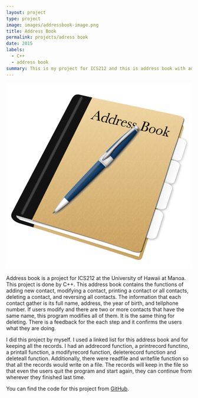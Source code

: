 ```yaml
---
layout: project
type: project
image: images/addressbook-image.png
title: Address Book
permalink: projects/adress book
date: 2015
labels:
  - C++
  - address book
summary: This is my project for ICS212 and this is address book with add, modify, print some records, delete amd reverse the order of the records.
---
```


<div class="ui small rounded images">
  <img class="ui image" src="../images/addressbook-image.png">
</div>

Address book is a project for ICS212 at the University of Hawaii at Manoa.  This project is done by C++.  This address book contains the functions of adding new contact, modifying a contact, printing a contact or all contacts, deleting a contact, and reversing all contacts.  The information that each contact gather is its full name, address, the year of birth, and tellphone number.  If users modify and there are two or more contacts that have the same name, this program modifies all of them.  It is the same thing for deleting.  There is a feedback for the each step and it confirms the users what they are doing.

I did this project by myself.  I used a linked list for this address book and for keeping all the records.  I had an addrecord function, a printrecord functino, a printall function, a modifyrecord function, deleterecord function and deleteall function.  Additionally, there were readfile and writefile function so that all the records would write on a file.  The records will keep in the file so that even the users quit the program and start again, they can continue from wherever they finished last time.

You can find the code for this project from [GitHub]().

